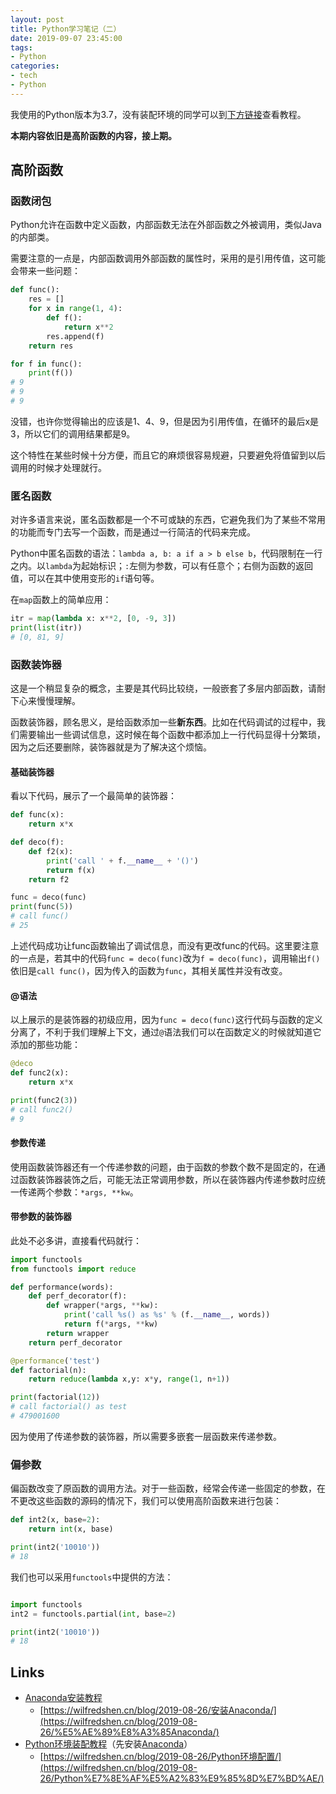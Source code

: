 ```yaml
---
layout: post
title: Python学习笔记（二）
date: 2019-09-07 23:45:00
tags:
- Python
categories:
- tech
- Python
---
```


我使用的Python版本为3.7，没有装配环境的同学可以到[下方链接](#Links)查看教程。

**本期内容依旧是高阶函数的内容，接上期。**

## 高阶函数

### 函数闭包

Python允许在函数中定义函数，内部函数无法在外部函数之外被调用，类似Java的内部类。

需要注意的一点是，内部函数调用外部函数的属性时，采用的是引用传值，这可能会带来一些问题：

```python
def func():
    res = []
    for x in range(1, 4):
        def f():
            return x**2
        res.append(f)
    return res

for f in func():
    print(f())
# 9
# 9
# 9
```

没错，也许你觉得输出的应该是1、4、9，但是因为引用传值，在循环的最后x是3，所以它们的调用结果都是9。

这个特性在某些时候十分方便，而且它的麻烦很容易规避，只要避免将值留到以后调用的时候才处理就行。

### 匿名函数

对许多语言来说，匿名函数都是一个不可或缺的东西，它避免我们为了某些不常用的功能而专门去写一个函数，而是通过一行简洁的代码来完成。

Python中匿名函数的语法：`lambda a, b: a if a > b else b`，代码限制在一行之内。以`lambda`为起始标识；`:`左侧为参数，可以有任意个；右侧为函数的返回值，可以在其中使用变形的`if`语句等。

在`map`函数上的简单应用：

```python
itr = map(lambda x: x**2, [0, -9, 3])
print(list(itr))
# [0, 81, 9]
```

### 函数装饰器

这是一个稍显复杂的概念，主要是其代码比较绕，一般嵌套了多层内部函数，请耐下心来慢慢理解。

函数装饰器，顾名思义，是给函数添加一些**新东西**。比如在代码调试的过程中，我们需要输出一些调试信息，这时候在每个函数中都添加上一行代码显得十分繁琐，因为之后还要删除，装饰器就是为了解决这个烦恼。

#### 基础装饰器

看以下代码，展示了一个最简单的装饰器：

```python
def func(x):
    return x*x

def deco(f):
    def f2(x):
        print('call ' + f.__name__ + '()')
        return f(x)
    return f2

func = deco(func)
print(func(5))
# call func()
# 25
```

上述代码成功让func函数输出了调试信息，而没有更改func的代码。这里要注意的一点是，若其中的代码`func = deco(func)`改为`f = deco(func)`，调用输出`f()`依旧是`call func()`，因为传入的函数为`func`，其相关属性并没有改变。

#### @语法

以上展示的是装饰器的初级应用，因为`func = deco(func)`这行代码与函数的定义分离了，不利于我们理解上下文，通过`@`语法我们可以在函数定义的时候就知道它添加的那些功能：

```python
@deco
def func2(x):
    return x*x

print(func2(3))
# call func2()
# 9
```

#### 参数传递

使用函数装饰器还有一个传递参数的问题，由于函数的参数个数不是固定的，在通过函数装饰器装饰之后，可能无法正常调用参数，所以在装饰器内传递参数时应统一传递两个参数：`*args, **kw`。

#### 带参数的装饰器

此处不必多讲，直接看代码就行：

```python
import functools
from functools import reduce

def performance(words):
    def perf_decorator(f):
        def wrapper(*args, **kw):
            print('call %s() as %s' % (f.__name__, words))
            return f(*args, **kw)
        return wrapper
    return perf_decorator

@performance('test')
def factorial(n):
    return reduce(lambda x,y: x*y, range(1, n+1))

print(factorial(12))
# call factorial() as test
# 479001600
```

因为使用了传递参数的装饰器，所以需要多嵌套一层函数来传递参数。

### 偏参数

偏函数改变了原函数的调用方法。对于一些函数，经常会传递一些固定的参数，在不更改这些函数的源码的情况下，我们可以使用高阶函数来进行包装：

```python
def int2(x, base=2):
    return int(x, base)

print(int2('10010'))
# 18
```

我们也可以采用`functools`中提供的方法：

```python

import functools
int2 = functools.partial(int, base=2)

print(int2('10010'))
# 18
```

## Links

* [Anaconda安装教程](https://wilfredshen.cn/blog/2019-08-26/%E5%AE%89%E8%A3%85Anaconda/)
  * [https://wilfredshen.cn/blog/2019-08-26/安装Anaconda/](https://wilfredshen.cn/blog/2019-08-26/%E5%AE%89%E8%A3%85Anaconda/)
* [Python环境装配教程](https://wilfredshen.cn/blog/2019-08-26/Python%E7%8E%AF%E5%A2%83%E9%85%8D%E7%BD%AE/)（先安装[Anaconda](https://wilfredshen.cn/blog/2019-08-26/%E5%AE%89%E8%A3%85Anaconda/)）
  * [https://wilfredshen.cn/blog/2019-08-26/Python环境配置/](https://wilfredshen.cn/blog/2019-08-26/Python%E7%8E%AF%E5%A2%83%E9%85%8D%E7%BD%AE/)
